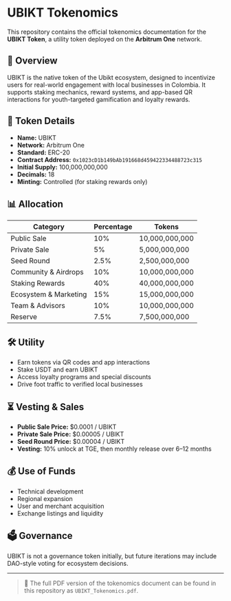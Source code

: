 
# UBIKT Tokenomics

This repository contains the official tokenomics documentation for the **UBIKT Token**, a utility token deployed on the **Arbitrum One** network.

## 🔹 Overview

UBIKT is the native token of the Ubikt ecosystem, designed to incentivize users for real-world engagement with local businesses in Colombia. It supports staking mechanics, reward systems, and app-based QR interactions for youth-targeted gamification and loyalty rewards.

## 📜 Token Details

- **Name:** UBIKT
- **Network:** Arbitrum One
- **Standard:** ERC-20
- **Contract Address:** `0x1023cD1b149bAb191668d459422334488723c315`
- **Initial Supply:** 100,000,000,000
- **Decimals:** 18
- **Minting:** Controlled (for staking rewards only)

## 📊 Allocation

| Category               | Percentage | Tokens              |
|------------------------|------------|---------------------|
| Public Sale            | 10%        | 10,000,000,000      |
| Private Sale           | 5%         | 5,000,000,000       |
| Seed Round             | 2.5%       | 2,500,000,000       |
| Community & Airdrops   | 10%        | 10,000,000,000      |
| Staking Rewards        | 40%        | 40,000,000,000      |
| Ecosystem & Marketing  | 15%        | 15,000,000,000      |
| Team & Advisors        | 10%        | 10,000,000,000      |
| Reserve                | 7.5%       | 7,500,000,000       |

## 🛠️ Utility

- Earn tokens via QR codes and app interactions
- Stake USDT and earn UBIKT
- Access loyalty programs and special discounts
- Drive foot traffic to verified local businesses

## ⏳ Vesting & Sales

- **Public Sale Price:** $0.0001 / UBIKT
- **Private Sale Price:** $0.00005 / UBIKT
- **Seed Round Price:** $0.00004 / UBIKT
- **Vesting:** 10% unlock at TGE, then monthly release over 6–12 months

## 💰 Use of Funds

- Technical development
- Regional expansion
- User and merchant acquisition
- Exchange listings and liquidity

## 🗳️ Governance

UBIKT is not a governance token initially, but future iterations may include DAO-style voting for ecosystem decisions.

---

> 📁 The full PDF version of the tokenomics document can be found in this repository as `UBIKT_Tokenomics.pdf`.


